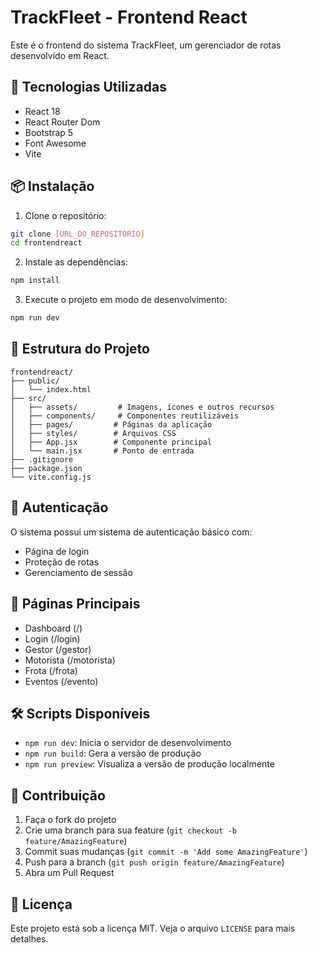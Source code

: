 # TrackFleet - Frontend React

Este é o frontend do sistema TrackFleet, um gerenciador de rotas desenvolvido em React.

## 🚀 Tecnologias Utilizadas

- React 18
- React Router Dom
- Bootstrap 5
- Font Awesome
- Vite

## 📦 Instalação

1. Clone o repositório:
```bash
git clone [URL_DO_REPOSITÓRIO]
cd frontendreact
```

2. Instale as dependências:
```bash
npm install
```

3. Execute o projeto em modo de desenvolvimento:
```bash
npm run dev
```

## 📁 Estrutura do Projeto

```
frontendreact/
├── public/
│   └── index.html
├── src/
│   ├── assets/         # Imagens, ícones e outros recursos
│   ├── components/     # Componentes reutilizáveis
│   ├── pages/         # Páginas da aplicação
│   ├── styles/        # Arquivos CSS
│   ├── App.jsx        # Componente principal
│   └── main.jsx       # Ponto de entrada
├── .gitignore
├── package.json
└── vite.config.js
```

## 🔐 Autenticação

O sistema possui um sistema de autenticação básico com:
- Página de login
- Proteção de rotas
- Gerenciamento de sessão

## 📱 Páginas Principais

- Dashboard (/)
- Login (/login)
- Gestor (/gestor)
- Motorista (/motorista)
- Frota (/frota)
- Eventos (/evento)

## 🛠️ Scripts Disponíveis

- `npm run dev`: Inicia o servidor de desenvolvimento
- `npm run build`: Gera a versão de produção
- `npm run preview`: Visualiza a versão de produção localmente

## 🤝 Contribuição

1. Faça o fork do projeto
2. Crie uma branch para sua feature (`git checkout -b feature/AmazingFeature`)
3. Commit suas mudanças (`git commit -m 'Add some AmazingFeature'`)
4. Push para a branch (`git push origin feature/AmazingFeature`)
5. Abra um Pull Request

## 📄 Licença

Este projeto está sob a licença MIT. Veja o arquivo `LICENSE` para mais detalhes.
